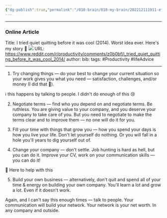 ```yaml
---
{"dg-publish":true,"permalink":"/010-brain/010-my-brain/202212111911-effects-of-quiet-quitting/","tags":["corporateculture","leadership"],"created":"2022-12-11T19:11:57.000-05:00","updated":"2025-03-21T11:29:02.288-04:00"}
---
```


---

### Online Article
Title: I tried quiet quitting before it was cool (2014). Worst idea ever. Here's my story 👋
![](https://www.redditstatic.com/desktop2x/img/renderTimingPixel.png)
URL: https://www.reddit.com/r/productivity/comments/z0b0bf/i_tried_quiet_quitting_before_it_was_cool_2014/
author: 
bib:
tags: #Productivity #lifeAdvice 

---
1.    
    Try changing things — do your best to change your current situation so your work gives you what you need — satisfaction, challenges, and/or money (I did that 🥳).
    

ℹ️ this happens by talking to people. I didn't do enough of this 😢

2. Negotiate terms — find who you depend on and negotiate terms. Be ruthless. You are giving value to your company, and you deserve your company to take care of you. But you need to negotiate to make the terms clear and to improve them — no one will do it for you.

3. Fill your time with things that grow you — how you spend your days is how you live your life. Don't let yourself do nothing. Or you will fall in a hole you'll years to dig yourself out of.

4. Change your company — don't settle. Job hunting is hard as hell, but you can do it. Improve your CV, work on your communication skills — you can do it!

👋 Here to help with this

5. Build your own business — alternatively, don't quit and spend all of your time & energy on building your own company. You'll learn a lot and grow a lot. Even if it doesn't work.

Again, and I can't say this enough times — talk to people. Your communication will build your network. Your network is your net worth. In any company and outside.